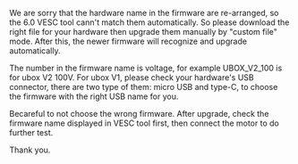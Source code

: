 We are sorry that the hardware name in the firmware are re-arranged, so the 6.0 VESC tool cann't match them automatically. So please download the right file for your hardware then upgrade them manually by "custom file" mode. After this, the newer firmware will recognize and upgrade automatically.

The number in the firmware name is voltage, for example UBOX_V2_100 is for ubox V2 100V. For ubox V1, please check your hardware's USB connector, there are two type of them: micro USB and type-C, to choose the firmware with the right USB name for you. 

Becareful to not choose the wrong firmware. After upgrade, check the firmware name displayed in VESC tool first, then connect the motor to do further test.

Thank you.
